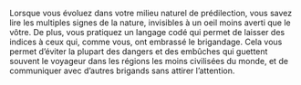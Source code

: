 ﻿---
id: background_bandit_fr.md#aptitude--signes-de-piste
name: 'Aptitude : Signes de piste'
---

Lorsque vous évoluez dans votre milieu naturel de prédilection, vous savez lire les multiples signes de la nature, invisibles à un oeil moins averti que le vôtre. De plus, vous pratiquez un langage codé qui permet de laisser des indices à ceux qui, comme vous, ont embrassé le brigandage. Cela vous permet d’éviter la plupart des dangers et des embûches qui guettent souvent le voyageur dans les régions les moins civilisées du monde, et de communiquer avec d’autres brigands sans attirer l’attention.


